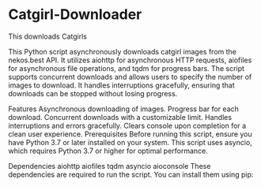 # Catgirl-Downloader
This downloads Catgirls


This Python script asynchronously downloads catgirl images from the nekos.best API. It utilizes aiohttp for asynchronous HTTP requests, aiofiles for asynchronous file operations, and tqdm for progress bars. The script supports concurrent downloads and allows users to specify the number of images to download. It handles interruptions gracefully, ensuring that downloads can be stopped without losing progress.

Features
Asynchronous downloading of images.
Progress bar for each download.
Concurrent downloads with a customizable limit.
Handles interruptions and errors gracefully.
Clears console upon completion for a clean user experience.
Prerequisites
Before running this script, ensure you have Python 3.7 or later installed on your system. This script uses asyncio, which requires Python 3.7 or higher for optimal performance.

Dependencies
aiohttp
aiofiles
tqdm
asyncio
aioconsole
These dependencies are required to run the script. You can install them using pip:
